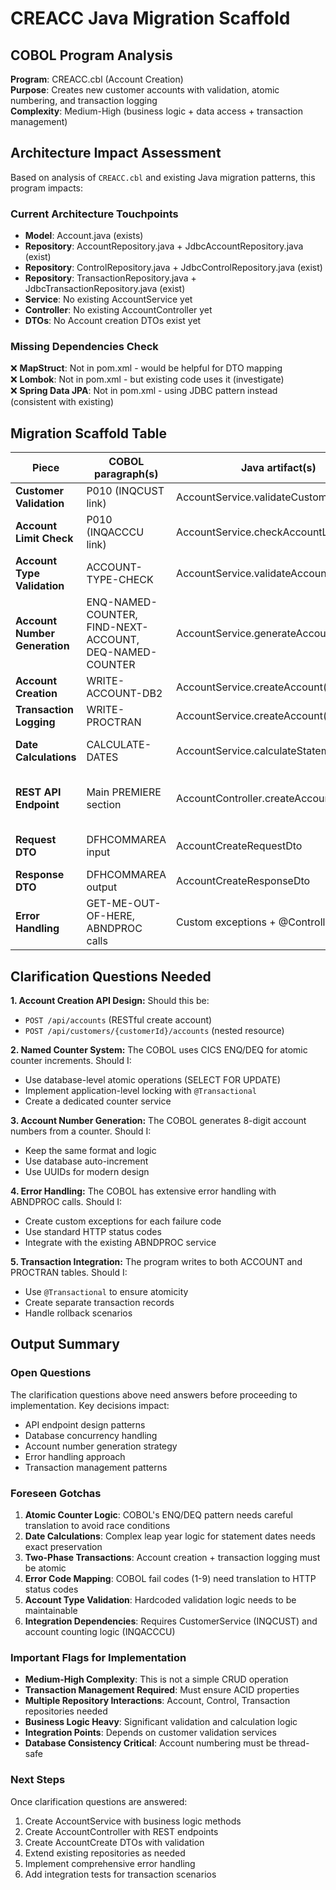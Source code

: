 # CREACC Java Migration Scaffold

## COBOL Program Analysis
**Program**: CREACC.cbl (Account Creation)  
**Purpose**: Creates new customer accounts with validation, atomic numbering, and transaction logging  
**Complexity**: Medium-High (business logic + data access + transaction management)

## Architecture Impact Assessment

Based on analysis of `CREACC.cbl` and existing Java migration patterns, this program impacts:

### Current Architecture Touchpoints
- **Model**: Account.java (exists)
- **Repository**: AccountRepository.java + JdbcAccountRepository.java (exist)
- **Repository**: ControlRepository.java + JdbcControlRepository.java (exist) 
- **Repository**: TransactionRepository.java + JdbcTransactionRepository.java (exist)
- **Service**: No existing AccountService yet
- **Controller**: No existing AccountController yet
- **DTOs**: No Account creation DTOs exist yet

### Missing Dependencies Check
❌ **MapStruct**: Not in pom.xml - would be helpful for DTO mapping  
❌ **Lombok**: Not in pom.xml - but existing code uses it (investigate)  
❌ **Spring Data JPA**: Not in pom.xml - using JDBC pattern instead (consistent with existing)

## Migration Scaffold Table

| Piece | COBOL paragraph(s) | Java artifact(s) | Primary inputs | Primary outputs | External touch-points |
|-------|-------------------|------------------|---------------|----------------|----------------------|
| **Customer Validation** | P010 (INQCUST link) | AccountService.validateCustomer() | Customer number | Valid/Invalid flag | CustomerRepository |
| **Account Limit Check** | P010 (INQACCCU link) | AccountService.checkAccountLimit() | Customer number | Account count, Valid flag | AccountRepository |
| **Account Type Validation** | ACCOUNT-TYPE-CHECK | AccountService.validateAccountType() | Account type string | Valid/Invalid flag | None (enum validation) |
| **Account Number Generation** | ENQ-NAMED-COUNTER, FIND-NEXT-ACCOUNT, DEQ-NAMED-COUNTER | AccountService.generateAccountNumber() | Sort code | New account number | ControlRepository |
| **Account Creation** | WRITE-ACCOUNT-DB2 | AccountService.createAccount() | Account data | Created account | AccountRepository |
| **Transaction Logging** | WRITE-PROCTRAN | AccountService.createAccount() | Account details | Transaction record | TransactionRepository |
| **Date Calculations** | CALCULATE-DATES | AccountService.calculateStatementDates() | Opening date | Last/Next statement dates | None (utility logic) |
| **REST API Endpoint** | Main PREMIERE section | AccountController.createAccount() | HTTP request | HTTP response with account | AccountService |
| **Request DTO** | DFHCOMMAREA input | AccountCreateRequestDto | HTTP JSON | Validated account data | None (validation annotations) |
| **Response DTO** | DFHCOMMAREA output | AccountCreateResponseDto | Account entity | HTTP JSON response | None (data mapping) |
| **Error Handling** | GET-ME-OUT-OF-HERE, ABNDPROC calls | Custom exceptions + @ControllerAdvice | Various failure scenarios | HTTP error responses | Logging framework |

## Clarification Questions Needed

**1. Account Creation API Design:** Should this be:
   - `POST /api/accounts` (RESTful create account)
   - `POST /api/customers/{customerId}/accounts` (nested resource)

**2. Named Counter System:** The COBOL uses CICS ENQ/DEQ for atomic counter increments. Should I:
   - Use database-level atomic operations (SELECT FOR UPDATE)
   - Implement application-level locking with `@Transactional`
   - Create a dedicated counter service

**3. Account Number Generation:** The COBOL generates 8-digit account numbers from a counter. Should I:
   - Keep the same format and logic
   - Use database auto-increment  
   - Use UUIDs for modern design

**4. Error Handling:** The COBOL has extensive error handling with ABNDPROC calls. Should I:
   - Create custom exceptions for each failure code
   - Use standard HTTP status codes
   - Integrate with the existing ABNDPROC service

**5. Transaction Integration:** The program writes to both ACCOUNT and PROCTRAN tables. Should I:
   - Use `@Transactional` to ensure atomicity
   - Create separate transaction records
   - Handle rollback scenarios

## Output Summary

### Open Questions
The clarification questions above need answers before proceeding to implementation. Key decisions impact:
- API endpoint design patterns
- Database concurrency handling
- Account number generation strategy
- Error handling approach
- Transaction management patterns

### Foreseen Gotchas
1. **Atomic Counter Logic**: COBOL's ENQ/DEQ pattern needs careful translation to avoid race conditions
2. **Date Calculations**: Complex leap year logic for statement dates needs exact preservation
3. **Two-Phase Transactions**: Account creation + transaction logging must be atomic
4. **Error Code Mapping**: COBOL fail codes (1-9) need translation to HTTP status codes
5. **Account Type Validation**: Hardcoded validation logic needs to be maintainable
6. **Integration Dependencies**: Requires CustomerService (INQCUST) and account counting logic (INQACCCU)

### Important Flags for Implementation
- **Medium-High Complexity**: This is not a simple CRUD operation
- **Transaction Management Required**: Must ensure ACID properties
- **Multiple Repository Interactions**: Account, Control, Transaction repositories needed
- **Business Logic Heavy**: Significant validation and calculation logic
- **Integration Points**: Depends on customer validation services
- **Database Consistency Critical**: Account numbering must be thread-safe

### Next Steps
Once clarification questions are answered:
1. Create AccountService with business logic methods
2. Create AccountController with REST endpoints
3. Create AccountCreate DTOs with validation
4. Extend existing repositories as needed
5. Implement comprehensive error handling
6. Add integration tests for transaction scenarios
